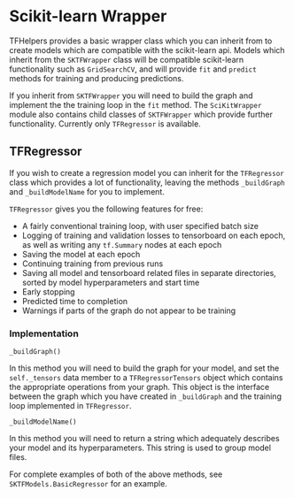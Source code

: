 # Scikit-learn Wrapper

TFHelpers provides a basic wrapper class which you can inherit from to create models which are
compatible with the scikit-learn api. Models which inherit from the `SKTFWrapper` class will be
compatible scikit-learn functionality such as `GridSearchCV`, and will provide `fit` and `predict`
methods for training and producing predictions.

If you inherit from `SKTFWrapper` you will need to build the graph and implement the the training
loop in the `fit` method. The `SciKitWrapper` module also contains child classes of
`SKTFWrapper` which provide further functionality. Currently only `TFRegressor` is available.

## TFRegressor
If you wish to create a regression model you can inherit for the `TFRegressor` class which provides
a lot of functionality, leaving the methods `_buildGraph` and `_buildModelName` for you to
implement.

`TFRegressor` gives you the following features for free:

* A fairly conventional training loop, with user specified batch size
* Logging of training and validation losses to tensorboard on each epoch, as well as writing any `tf.Summary` nodes at each epoch
* Saving the model at each epoch
* Continuing training from previous runs
* Saving all model and tensorboard related files in separate directories, sorted by model hyperparameters and start time
* Early stopping
* Predicted time to completion
* Warnings if parts of the graph do not appear to be training

### Implementation
    _buildGraph()
In this method you will need to build the graph for your model, and set the `self._tensors`
data member to a `TFRegressorTensors` object which contains the appropriate operations from your
graph. This object is the interface between the graph which you have created in `_buildGraph` and
the training loop implemented in `TFRegressor`.

    _buildModelName()
In this method you will need to return a string which adequately describes your model and its
hyperparameters. This string is used to group model files.

For complete examples of both of the above methods, see `SKTFModels.BasicRegressor` for an example.
